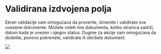 # Validirana izdvojena polja

Ekran validacije vam omogućava da proverite, izmenite i validirate sve uvezene dokumente. Možete videti ime dokumenta, koliko stranica sadrži, datum kada je uvezen i njegov status. Dugme za akcije vam omogućava da dodelite, ponovo pokrenete, validirate ili obrišete dokument.

![](https://lh7-us.googleusercontent.com/Qsuq276tKp5GdkYv3Jfcjqske-IBpS-KqAtYf4q5mwEy6SFbsl9hC4oC94m8jwgnAOmTT7uHn2RPen-rXLo6q0ya7tHsJxjr0dbBeLDx6dAnjF6B0czSDQJxdDhx-E7OZD6MFZh-237jAfPrgQF0wGQ)

